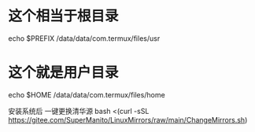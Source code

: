 # 这个相当于根目录
echo $PREFIX
/data/data/com.termux/files/usr

# 这个就是用户目录
echo $HOME
/data/data/com.termux/files/home


安装系统后
一键更换清华源
bash <(curl -sSL https://gitee.com/SuperManito/LinuxMirrors/raw/main/ChangeMirrors.sh)



